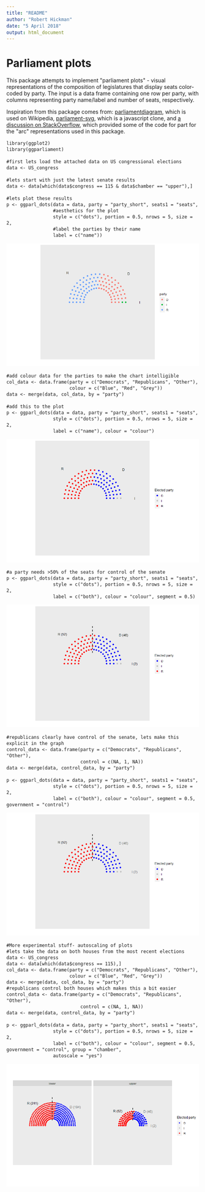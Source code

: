 ```yaml
---
title: "README"
author: "Robert Hickman"
date: "5 April 2018"
output: html_document
---
```


# Parliament plots

This package attempts to implement "parliament plots" - visual representations of the composition of legislatures that display seats color-coded by party. The input is a data frame containing one row per party, with columns representing party name/label and number of seats, respectively.

Inspiration from this package comes from: [parliamentdiagram](https://github.com/slashme/parliamentdiagram), which is used on Wikipedia, [parliament-svg](https://github.com/juliuste/parliament-svg), which is a javascript clone, and [a discussion on StackOverflow](http://stackoverflow.com/questions/42729174/creating-a-half-donut-or-parliamentary-seating-chart), which provided some of the code for part for the "arc" representations used in this package.

```{r}
library(ggplot2)
library(ggparliament)

#first lets load the attached data on US congressional elections
data <- US_congress

#lets start with just the latest senate results
data <- data[which(data$congress == 115 & data$chamber == "upper"),]

#lets plot these results
p <- ggparl_dots(data = data, party = "party_short", seats1 = "seats",
                 #aesthetics for the plot
                 style = c("dots"), portion = 0.5, nrows = 5, size = 2,
                 #label the parties by their name
                 label = c("name"))
```

![plot of chunk large](figure/README/p1.png)

```{r}
#add colour data for the parties to make the chart intelligible
col_data <- data.frame(party = c("Democrats", "Republicans", "Other"),
                       colour = c("Blue", "Red", "Grey"))
data <- merge(data, col_data, by = "party")

#add this to the plot
p <- ggparl_dots(data = data, party = "party_short", seats1 = "seats",
                 style = c("dots"), portion = 0.5, nrows = 5, size = 2,
                 label = c("name"), colour = "colour")
```

![plot of chunk large](figure/README/p2.png)

```{r}
#a party needs >50% of the seats for control of the senate
p <- ggparl_dots(data = data, party = "party_short", seats1 = "seats",
                 style = c("dots"), portion = 0.5, nrows = 5, size = 2,
                 label = c("both"), colour = "colour", segment = 0.5)
```

![plot of chunk large](figure/README/p3.png)

```{r}
#republicans clearly have control of the senate, lets make this explicit in the graph
control_data <- data.frame(party = c("Democrats", "Republicans", "Other"),
                           control = c(NA, 1, NA))
data <- merge(data, control_data, by = "party")

p <- ggparl_dots(data = data, party = "party_short", seats1 = "seats",
                 style = c("dots"), portion = 0.5, nrows = 5, size = 2,
                 label = c("both"), colour = "colour", segment = 0.5, government = "control")
```

![plot of chunk large](figure/README/p4.png)

```{r}
#More experimental stuff- autoscaling of plots
#lets take the data on both houses from the most recent elections
data <- US_congress
data <- data[which(data$congress == 115),]
col_data <- data.frame(party = c("Democrats", "Republicans", "Other"),
                       colour = c("Blue", "Red", "Grey"))
data <- merge(data, col_data, by = "party")
#republicans control both houses which makes this a bit easier
control_data <- data.frame(party = c("Democrats", "Republicans", "Other"),
                           control = c(NA, 1, NA))
data <- merge(data, control_data, by = "party")

p <- ggparl_dots(data = data, party = "party_short", seats1 = "seats",
                 style = c("dots"), portion = 0.5, nrows = 5, size = 2,
                 label = c("both"), colour = "colour", segment = 0.5, government = "control", group = "chamber",
                 autoscale = "yes")

```

![plot of chunk large](figure/README/p5.png)
